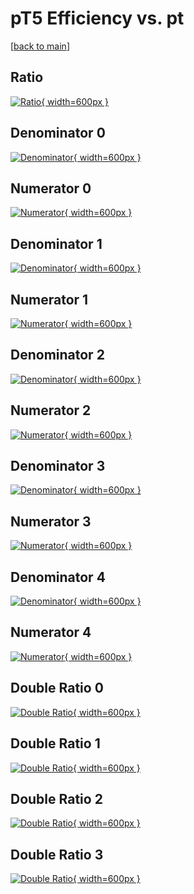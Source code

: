 # pT5 Efficiency vs. pt

[[back to main](./)]



## Ratio

[![Ratio](../mtv/var/pT5_vtr_321_1_eff_pt.png){ width=600px }](../mtv/var/pT5_vtr_321_1_eff_pt.pdf)

## Denominator 0

[![Denominator](../mtv/den/pT5_vtr_321_1_eff_pt_den0.png){ width=600px }](../mtv/den/pT5_vtr_321_1_eff_pt_den0.pdf)

## Numerator 0

[![Numerator](../mtv/num/pT5_vtr_321_1_eff_pt_num0.png){ width=600px }](../mtv/num/pT5_vtr_321_1_eff_pt_num0.pdf)

## Denominator 1

[![Denominator](../mtv/den/pT5_vtr_321_1_eff_pt_den1.png){ width=600px }](../mtv/den/pT5_vtr_321_1_eff_pt_den1.pdf)

## Numerator 1

[![Numerator](../mtv/num/pT5_vtr_321_1_eff_pt_num1.png){ width=600px }](../mtv/num/pT5_vtr_321_1_eff_pt_num1.pdf)

## Denominator 2

[![Denominator](../mtv/den/pT5_vtr_321_1_eff_pt_den2.png){ width=600px }](../mtv/den/pT5_vtr_321_1_eff_pt_den2.pdf)

## Numerator 2

[![Numerator](../mtv/num/pT5_vtr_321_1_eff_pt_num2.png){ width=600px }](../mtv/num/pT5_vtr_321_1_eff_pt_num2.pdf)

## Denominator 3

[![Denominator](../mtv/den/pT5_vtr_321_1_eff_pt_den3.png){ width=600px }](../mtv/den/pT5_vtr_321_1_eff_pt_den3.pdf)

## Numerator 3

[![Numerator](../mtv/num/pT5_vtr_321_1_eff_pt_num3.png){ width=600px }](../mtv/num/pT5_vtr_321_1_eff_pt_num3.pdf)

## Denominator 4

[![Denominator](../mtv/den/pT5_vtr_321_1_eff_pt_den4.png){ width=600px }](../mtv/den/pT5_vtr_321_1_eff_pt_den4.pdf)

## Numerator 4

[![Numerator](../mtv/num/pT5_vtr_321_1_eff_pt_num4.png){ width=600px }](../mtv/num/pT5_vtr_321_1_eff_pt_num4.pdf)

## Double Ratio 0

[![Double Ratio](../mtv/ratio/pT5_vtr_321_1_eff_pt_ratio0.png){ width=600px }](../mtv/ratio/pT5_vtr_321_1_eff_pt_ratio0.pdf)

## Double Ratio 1

[![Double Ratio](../mtv/ratio/pT5_vtr_321_1_eff_pt_ratio1.png){ width=600px }](../mtv/ratio/pT5_vtr_321_1_eff_pt_ratio1.pdf)

## Double Ratio 2

[![Double Ratio](../mtv/ratio/pT5_vtr_321_1_eff_pt_ratio2.png){ width=600px }](../mtv/ratio/pT5_vtr_321_1_eff_pt_ratio2.pdf)

## Double Ratio 3

[![Double Ratio](../mtv/ratio/pT5_vtr_321_1_eff_pt_ratio3.png){ width=600px }](../mtv/ratio/pT5_vtr_321_1_eff_pt_ratio3.pdf)

